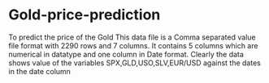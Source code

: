 # Gold-price-prediction
 To predict the price of the Gold
This data file is a Comma separated value file format with 2290 rows and 7 columns.
It contains 5 columns which are numerical in datatype and one column in Date
format. Clearly the data shows value of the variables SPX,GLD,USO,SLV,EUR/USD
against the dates in the date column
